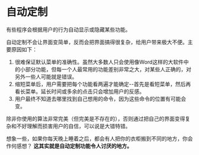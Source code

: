 # 自动定制

有些程序会根据用户的行为自动显示或隐藏某些功能。

自动定制不会让界面变简单，反而会把界面搞得很复杂，给用户带来极大不便。主要原因如下：

1. 很难保证默认菜单的准确性。虽然大多数人只会使用像Word这样的大软件中的小部分功能，但每一个人最常用的功能差别非常之大，对某些人正确的，对另外一些人可能就是错误。
1. 缩短菜单后，用户需要把每个功能看两遍才能确定--首先是看短菜单，然后再看长菜单。延长时间或多余的点击只会增加用户的反感。
1. 用户最终不知道去哪里找到自己想用的命令，因为这些命令的位置有可能会变。

除非你使用的算法非常完美（但完美是不存在的），否则通过把自己的界面变得复杂和不好理解而损害用户的自信，可以说是大错特错。

想象一些，如果你每天晚上睡着之后，都会有人把你的衣柜搬到不同的地方，你会作何感想？ **这其实就是自动定制功能令人讨厌的地方。**
